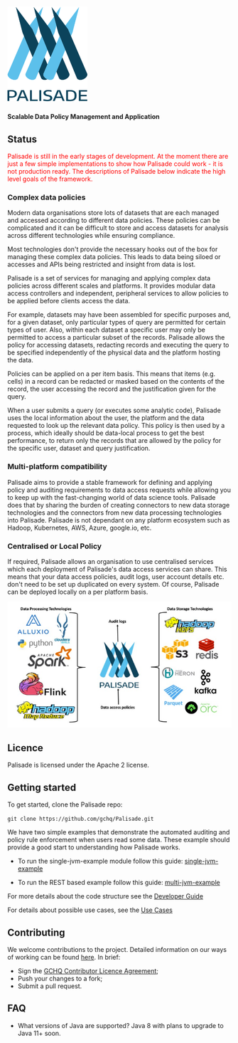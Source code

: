 
<!---
Copyright 2018 Crown Copyright

Licensed under the Apache License, Version 2.0 (the "License");
you may not use this file except in compliance with the License.
You may obtain a copy of the License at

  http://www.apache.org/licenses/LICENSE-2.0

Unless required by applicable law or agreed to in writing, software
distributed under the License is distributed on an "AS IS" BASIS,
WITHOUT WARRANTIES OR CONDITIONS OF ANY KIND, either express or implied.
See the License for the specific language governing permissions and
limitations under the License.
--->


# <img src="logos/logo.svg" width="180">

#### Scalable Data Policy Management and Application

## Status
<span style="color:red">
Palisade is still in the early stages of development.
At the moment there are just a few simple implementations to show how Palisade could work - it is not production ready.
The descriptions of Palisade below indicate the high level goals of the framework. 
</span>


### Complex data policies

Modern data organisations store lots of datasets that are each managed and accessed according to different data policies. These policies can be complicated and it can be difficult to store and access datasets for analysis across different technologies while ensuring compliance.

Most technologies don't provide the necessary hooks out of the box for managing these complex data policies. This leads to data being siloed or accesses and APIs being restricted and insight from data is lost. 

Palisade is a set of services for managing and applying complex data policies across different scales and platforms. It provides modular data access controllers and independent, peripheral services to allow policies to be applied before clients access the data.  

For example, datasets may have been assembled for specific purposes and, for a given dataset, only particular types of query are permitted for certain types of user. Also, within each dataset a specific user may only be permitted to access a particular subset of the records. Palisade allows the policy for accessing datasets, redacting records and executing the query to be specified independently of the physical data and the platform hosting the data.

Policies can be applied on a per item basis. This means that items (e.g. cells) in a record can be redacted or masked based on the contents of the record, the user accessing the record and the justification given for the query.

When a user submits a query (or executes some analytic code), Palisade uses the local information about the user, the platform and the data requested to look up the relevant data policy. This policy is then used by a process, which ideally should be data-local process to get the best performance, to return only the records that are allowed by the policy for the specific user, dataset and query justification. 

### Multi-platform compatibility

Palisade aims to provide a stable framework for defining and applying policy and auditing requirements to data access requests while allowing you to keep up with the fast-changing world of data science tools. Palisade does that by sharing the burden of creating connectors to new data storage technologies and the connectors from new data processing technologies into Palisade. Palisade is not dependant on any platform ecosystem such as Hadoop, Kubernetes, AWS, Azure, google.io, etc. 

### Centralised or Local Policy

If required, Palisade allows an organisation to use centralised services which each deployment of Palisade's data access services can share. This means that your data access policies, audit logs, user account details etc. don't need to be set up duplicated on every system. Of course, Palisade can be deployed locally on a per platform basis.



![Palisade Overview](doc/img/Palisade_overview.jpg)


## Licence
Palisade is licensed under the Apache 2 license.

## Getting started

To get started, clone the Palisade repo: 

`git clone https://github.com/gchq/Palisade.git`

We have two simple examples that demonstrate the automated auditing and policy rule enforcement when users read some data. 
These example should provide a good start to understanding how Palisade works.

* To run the single-jvm-example module follow this guide: [single-jvm-example](example/single-jvm-example/README.md)

* To run the REST based example follow this guide: [multi-jvm-example](example/multi-jvm-example/README.md)

For more details about the code structure see the [Developer Guide](doc/developer_guide.md)

For details about possible use cases, see the [Use Cases](doc/use_cases.md)

## Contributing

We welcome contributions to the project. Detailed information on our ways of working can be found [here](doc/other/ways_of_working.md). In brief:

* Sign the [GCHQ Contributor Licence Agreement](https://github.com/gchq/Gaffer/wiki/GCHQ-OSS-Contributor-License-Agreement-V1.0);
* Push your changes to a fork;
* Submit a pull request.

## FAQ

* What versions of Java are supported? Java 8 with plans to upgrade to Java 11+ soon.

